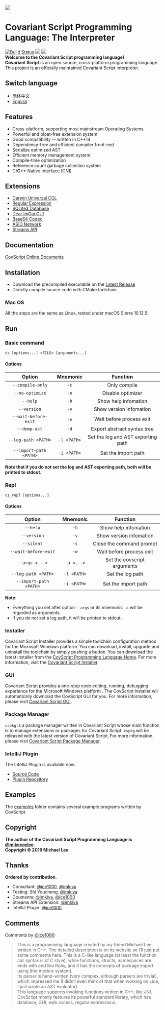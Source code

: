 ![](https://github.com/covscript/covscript/raw/master/icon/covariant_script_wide.png)
# Covariant Script Programming Language: The Interpreter #
[![Build Status](https://travis-ci.org/covscript/covscript.svg?branch=master)](https://travis-ci.org/covscript/covscript)
[![](https://img.shields.io/github/license/covscript/covscript.svg)](https://github.com/covscript/covscript/blob/master/LICENSE)
[![](https://img.shields.io/github/languages/top/covscript/covscript.svg)](http://www.cplusplus.com/)  
**Welcome to the Covariant Script programming language!**  
**Covariant Script** is an open source, cross-platform programming language.  
This project is an officially maintained Covariant Script interpreter.
## Switch language ##
- [简体中文](https://github.com/covscript/covscript/blob/master/docs/README.zh_CN.md)
- [English](https://github.com/covscript/covscript/blob/master/README.md)
## Features ##
+ Cross-platform, supporting most mainstream Operating Systems
+ Powerful and bloat-free extension system
+ Good compatibility -- written in C++14
+ Dependency-free and efficient compiler front-end
+ Serialize optimized AST
+ Efficient memory management system
+ Compile-time optimization
+ Reference count garbage collection system
+ C/**C++** Native Interface (CNI)
## Extensions ##
+ [Darwin Universal CGL](https://github.com/covscript/covscript-darwin)
+ [Regular Expression](https://github.com/covscript/covscript-regex)
+ [SQLite3 Database](https://github.com/covscript/covscript-sqlite)
+ [Dear ImGui GUI](https://github.com/covscript/covscript-imgui)
+ [Base64 Codec](https://github.com/covscript/covscript-codec)
+ [ASIO Network](https://github.com/covscript/covscript-network)
+ [Streams API](https://github.com/covscript/covscript-streams)
## Documentation ##
[CovScript Online Documents](http://covscript.org/docs/)  
## Installation ##
+ Download the precompiled executable on the [Latest Release](https://github.com/covscript/covscript/releases/latest)
+ Directly compile source code with CMake toolchain
### Mac OS ###
All the steps are the same as Linux, tested under macOS Sierra 10.12.5.
## Run ##
### Basic command ###
`cs [options...] <FILE> [arguments...]`
#### Options ####
Option|Mnemonic|Function
:---:|:---:|:--:
`--compile-only`|`-c`|Only compile
`--no-optimize`|`-o`|Disable optimizer
`--help`|`-h`|Show help infomation
`--version`|`-v`|Show version infomation
`--wait-before-exit`|`-w`|Wait before process exit
`--dump-ast`|`-d`|Export abstract syntax tree
`--log-path <PATH>`|`-l <PATH>` |Set the log and AST exporting path
`--import-path <PATH>`|`-i <PATH>`|Set the import path

**Note that if you do not set the log and AST exporting path, both will be printed to stdout.**
### Repl ###
`cs_repl [options...]`
#### Options ####
Option|Mnemonic|Function
:---:|:---:|:--:
`--help`|`-h`|Show help infomation
`--version`|`-v`|Show version infomation
`--silent`|`-s`|Close the command prompt
`--wait-before-exit`|`-w`|Wait before process exit
`--args <...>`|`-a <...>`|Set the covscript arguments
`--log-path <PATH>`|`-l <PATH>`|Set the log path
`--import-path <PATH>`|`-i <PATH>`|Set the import path

**Note:**
- Everything you set after option `--args` or its mnemonic `-a` will be regarded as arguments.
- If you do not set a log path, it will be printed to stdout.

### Installer ###
Covariant Script Installer provides a simple toolchain configuration method for the Microsoft Windows platform. You can download, install, upgrade and uninstall the toolchain by simply pushing a button. You can download the latest installer from the [CovScript Programming Language Home](http://covscript.org). For more information, visit the [Covariant Script Installer](https://github.com/covscript/covscript-installer).
### GUI ###
Covariant Script provides a one-stop code editing, running, debugging experience for the Microsoft Windows platform . The CovScript Installer will automatically download the CovScript GUI for you. For more information, please visit [Covariant Script GUI](https://github.com/covscript/covscript-gui).
### Package Manager ###
`cspkg` is a package manager written in Covariant Script whose main function is to manage extensions or packages for Covariant Script. `cspkg` will be released with the latest version of Covariant Script. For more information, please visit [Covariant Script Package Manager](https://github.com/covscript/cspkg).
### IntelliJ Plugin ###
The IntelliJ Plugin is available now:
+ [Source Code](https://github.com/covscript/covscript-intellij)
+ [Plugin Repository](https://plugins.jetbrains.com/plugin/10326-covscript)
## Examples ##
The [examples](./examples) folder contains several example programs written by CovScript.
## Copyright ##
**The author of the Covariant Script Programming Language is [@mikecovlee](https://github.com/mikecovlee/).**  
**Copyright © 2019 Michael Lee**
## Thanks ##
**Ordered by contribution.**  
+ Consultant: [@ice1000](https://github.com/ice1000/), [@imkiva](https://github.com/imkiva/)
+ Testing: Shi Youcheng, [@imkiva](https://github.com/imkiva/)
+ Douments: [@imkiva](https://github.com/imkiva/), [@ice1000](https://github.com/ice1000/)
+ Streams API Extension: [@imkiva](https://github.com/imkiva/)
+ IntelliJ Plugin: [@ice1000](https://github.com/ice1000/)
## Comments ##
Comments by [@ice1000](https://github.com/ice1000/):
> This is a programming language created by my friend Michael Lee, written in C++. The detailed description is on its website so I’ll just put some comments here. This is a C-like language (at least the function call syntax is of C style), while functions, structs, namespaces are ends with end like Ruby, and it has the concepts of package import using (the module system).  
Its parser is hand-written (very complex, although parsers are trivial), which impressed me (I didn’t even think of that when working on Lice, I just wrote an AST evaluator).  
This language supports invoking functions written in C++, like JNI.  
CovScript mostly features its powerful standard library, which has database, GUI, web access, regular expressions.
